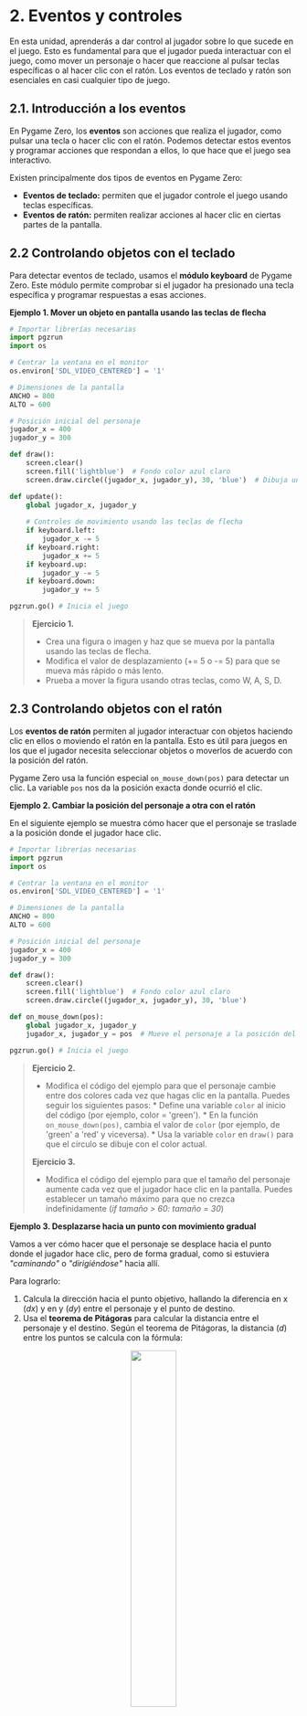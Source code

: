# 2. Eventos y controles

En esta unidad, aprenderás a dar control al jugador sobre lo que sucede en el juego. Esto es fundamental para que el jugador pueda interactuar con el juego, como mover un personaje o hacer que reaccione al pulsar teclas específicas o al hacer clic con el ratón. Los eventos de teclado y ratón son esenciales en casi cualquier tipo de juego.

## 2.1. Introducción a los eventos

En Pygame Zero, los **eventos** son acciones que realiza el jugador, como pulsar una tecla o hacer clic con el ratón. Podemos detectar estos eventos y programar acciones que respondan a ellos, lo que hace que el juego sea interactivo.

Existen principalmente dos tipos de eventos en Pygame Zero:
* **Eventos de teclado:** permiten que el jugador controle el juego usando teclas específicas.
* **Eventos de ratón:** permiten realizar acciones al hacer clic en ciertas partes de la pantalla.

## 2.2 Controlando objetos con el teclado

Para detectar eventos de teclado, usamos el **módulo keyboard** de Pygame Zero. Este módulo permite comprobar si el jugador ha presionado una tecla específica y programar respuestas a esas acciones. 

**Ejemplo 1. Mover un objeto en pantalla usando las teclas de flecha**

```py
# Importar librerías necesarias
import pgzrun
import os

# Centrar la ventana en el monitor
os.environ['SDL_VIDEO_CENTERED'] = '1'

# Dimensiones de la pantalla
ANCHO = 800
ALTO = 600

# Posición inicial del personaje
jugador_x = 400
jugador_y = 300

def draw():
    screen.clear()
    screen.fill('lightblue')  # Fondo color azul claro
    screen.draw.circle((jugador_x, jugador_y), 30, 'blue')  # Dibuja un círculo que representa al personaje

def update():
    global jugador_x, jugador_y
    
    # Controles de movimiento usando las teclas de flecha
    if keyboard.left:
        jugador_x -= 5
    if keyboard.right:
        jugador_x += 5
    if keyboard.up:
        jugador_y -= 5
    if keyboard.down:
        jugador_y += 5

pgzrun.go() # Inicia el juego
```

> **Ejercicio 1.** 
> * Crea una figura o imagen y haz que se mueva por la pantalla usando las teclas de flecha. 
> * Modifica el valor de desplazamiento (+= 5 o -= 5) para que se mueva más rápido o más lento.
> * Prueba a mover la figura usando otras teclas, como W, A, S, D.

## 2.3 Controlando objetos con el ratón

Los **eventos de ratón** permiten al jugador interactuar con objetos haciendo clic en ellos o moviendo el ratón en la pantalla. Esto es útil para juegos en los que el jugador necesita seleccionar objetos o moverlos de acuerdo con la posición del ratón.

Pygame Zero usa la función especial `on_mouse_down(pos)` para detectar un clic. La variable `pos` nos da la posición exacta donde ocurrió el clic.

**Ejemplo 2. Cambiar la posición del personaje a otra con el ratón**

En el siguiente ejemplo se muestra cómo hacer que el personaje se traslade a la posición donde el jugador hace clic.

```py
# Importar librerías necesarias
import pgzrun
import os

# Centrar la ventana en el monitor
os.environ['SDL_VIDEO_CENTERED'] = '1'

# Dimensiones de la pantalla
ANCHO = 800
ALTO = 600

# Posición inicial del personaje
jugador_x = 400
jugador_y = 300

def draw():
    screen.clear()
    screen.fill('lightblue')  # Fondo color azul claro
    screen.draw.circle((jugador_x, jugador_y), 30, 'blue')

def on_mouse_down(pos):
    global jugador_x, jugador_y
    jugador_x, jugador_y = pos  # Mueve el personaje a la posición del clic

pgzrun.go() # Inicia el juego
```

> **Ejercicio 2.**  
> * Modifica el código del ejemplo para que el personaje cambie entre dos colores cada vez que hagas clic en la pantalla. Puedes seguir los siguientes pasos:
>       * Define una variable `color` al inicio del código (por ejemplo, color = 'green').
>       * En la función `on_mouse_down(pos)`, cambia el valor de `color` (por ejemplo, de 'green' a 'red' y viceversa).
>       * Usa la variable `color` en `draw()` para que el círculo se dibuje con el color actual.
> 
> **Ejercicio 3.** 
> * Modifica el código del ejemplo para que el tamaño del personaje aumente cada vez que el jugador hace clic en la pantalla. Puedes establecer un tamaño máximo para que no crezca indefinidamente (*if tamaño > 60: tamaño = 30*)

**Ejemplo 3. Desplazarse hacia un punto con movimiento gradual**

Vamos a ver cómo hacer que el personaje se desplace hacia el punto donde el jugador hace clic, pero de forma gradual, como si estuviera *"caminando"* o *"dirigiéndose"* hacia allí. 

Para lograrlo:
1. Calcula la dirección hacia el punto objetivo, hallando la diferencia en x (*dx*) y en y (*dy*) entre el personaje y el punto de destino.
2. Usa el **teorema de Pitágoras** para calcular la distancia entre el personaje y el destino. Según el teorema de Pitágoras, la distancia (*d*) entre los puntos se calcula con la fórmula:

<div align="center">
    <img src="/primero-bach/img/pitagoras.png" width="40%">
</div>   

   Esta distancia nos ayuda a ajustar el movimiento en cada eje (*x* e *y*) de forma proporcional, logrando que el personaje se desplace en línea recta y a una velocidad constante.

   En Python, podemos calcular la raíz cuadrada utilizando la función `sqrt()` de la librería **math**. Para acceder a `math.sqrt()` y otros métodos matemáticos, debemos importar **math** al inicio del programa.

3. Avanza en esa dirección en pequeños pasos, de forma que el personaje se desplace suavemente hacia el destino.

En el ejemplo siguiente se muestra este efecto: 

```py
# Importar librerías necesarias
import pgzrun
import os
import math

# Centrar la ventana en el monitor
os.environ['SDL_VIDEO_CENTERED'] = '1'

# Dimensiones de la pantalla
ANCHO = 800
ALTO = 600

# Posición inicial del personaje
jugador_x = 400
jugador_y = 300

# Variables de destino
destino_x = jugador_x
destino_y = jugador_y

# Velocidad de movimiento del personaje
velocidad = 3

def draw():
    screen.clear()
    screen.fill('lightblue')  # Fondo color azul claro
    screen.draw.circle((jugador_x, jugador_y), 30, 'blue')  # Dibuja el personaje

def update():
    global jugador_x, jugador_y
    
    # Calcula la distancia hacia el punto objetivo
    dx = destino_x - jugador_x
    dy = destino_y - jugador_y
    distancia = math.sqrt(dx**2 + dy**2)

    # Si el personaje no está en el destino, se mueve en esa dirección
    if distancia > velocidad:  # Para que no se pase del destino
        jugador_x += velocidad * (dx / distancia)
        jugador_y += velocidad * (dy / distancia)

def on_mouse_down(pos):
    global destino_x, destino_y
    destino_x, destino_y = pos  # Actualiza el destino a la posición del clic

pgzrun.go() # Inicia el juego
```

¡Nuestro objeto se dirige a su destino a paso firme y constante! Te explico algunos detalles: 

* **Variables de posición inicial y destino:**
    * `jugador_x` y `jugador_y` definen la posición inicial del personaje.
    * `destino_x` y `destino_y` son las coordenadas del destino al que el personaje se dirigirá cuando el jugador haga clic.
* **Evento de ratón:**
    * Cada vez que el jugador hace clic, `on_mouse_down(pos)` actualiza `destino_x` y `destino_y` a la posición del clic. Esto establece el destino y activa el movimiento del personaje hacia ese punto.
* **Cálculo de la distancia y dirección usando el teorema de Pitágoras**
    * Para que el personaje se desplace correctamente, necesitamos calcular la distancia y dirección hacia el destino aplicando el teorema de Pitágoras.
* **Desplazamiento gradual hacia el destino:**
    * Si la distancia entre el personaje y el destino es mayor que su velocidad, significa que el personaje aún no ha llegado y debe seguir avanzando hacia ese punto.
    * Para moverlo correctamente en cada eje (x e y):
        * Dividimos *dx* y *dy* (las diferencias en x e y) por la distancia total. Esto nos indica la dirección exacta en la que debe moverse el personaje.
        * Multiplicamos esta dirección por la velocidad, lo que permite que el personaje avance en pequeños pasos hacia el destino.  

> **Ejercicio 4.** 
> * Cambia la velocidad del personaje para ver cómo afecta al movimiento. Prueba diferentes valores de speed y observa los cambios.
> * Agrega un segundo personaje que también se mueva hacia donde el jugador hace clic, pero de manera más lenta. 


## 4. Control avanzado: combinando teclado y ratón

Podemos combinar los controles de teclado y ratón para hacer el juego aún más dinámico. Por ejemplo, el jugador podría moverse usando el teclado, pero disparar con el ratón en un juego de disparos.

**Ejemplo 4. Mover personaje con las teclas y disparar en una única dirección con el ratón**

Para gestionar los disparos en el juego, utilizamos una **lista** llamada `disparos`. Cada vez que el jugador hace clic, se añade un nuevo disparo a esta lista. Cada disparo tiene sus propias coordenadas en *x* e *y*, lo que permite que se muevan independientemente unos de otros.

* **Añadir disparos:** cada vez que el jugador hace clic, se crea un nuevo disparo en la posición del personaje y se añade a la lista.
* **Mover disparos:** en cada actualización (*update*), todos los disparos se mueven hacia arriba en la pantalla, simulando un disparo.
* **Eliminar disparos:** si un disparo llega a la parte superior de la pantalla, se elimina de la lista para liberar memoria y mantener el juego ordenado.

```py
# Importar librerías necesarias
import pgzrun
import os
import math

# Centrar la ventana en el monitor
os.environ['SDL_VIDEO_CENTERED'] = '1'

# Dimensiones de la pantalla
ANCHO = 800
ALTO = 600

# Posición inicial del personaje
jugador_x = 400
jugador_y = 300

# Lista para almacenar los disparos
disparos = []

def draw():
    screen.clear()
    screen.fill('lightblue')  # Fondo color azul claro
    # Dibujar el personaje como un círculo azul
    screen.draw.circle((jugador_x, jugador_y), 30, 'blue')
    # Dibujar cada disparo como un círculo rojo pequeño
    for disparo in disparos:
        screen.draw.circle(disparo, 5, 'red')

def update():
    global jugador_x, jugador_y
    # Mover el personaje con las flechas del teclado
    if keyboard.left:
        jugador_x -= 5
    if keyboard.right:
        jugador_x += 5
    if keyboard.up:
        jugador_y -= 5
    if keyboard.down:
        jugador_y += 5

    # Mover los disparos hacia arriba
    for disparo in disparos:
        disparo[1] -= 10

    # Eliminar los disparos que salen de la pantalla
    for disparo in disparos:
        if disparo[1] <= 0:
            disparos.remove(disparo)

def on_mouse_down(pos):
    # Añadir un nuevo disparo en la posición del personaje
    disparos.append([jugador_x, jugador_y])

pgzrun.go() # Inicia el juego
```

**Ejemplo 5. Mover personaje con las teclas y disparar en una varias direcciones con el ratón**

En este ejemplo, el personaje se mueve con las teclas de flecha y dispara en la dirección del ratón cuando el jugador hace clic. Este tipo de control es común en juegos de disparos, donde el jugador puede moverse en una dirección y disparar en otra.

Para gestionar los disparos, utilizamos listas para almacenar las propiedades de cada disparo, como su posición y dirección. Esto nos permite tener múltiples disparos en pantalla, cada uno avanzando en línea recta hacia donde el jugador hizo clic.

```py
# Importar librerías necesarias
import pgzrun
import math
import os

# Centrar la ventana en el monitor
os.environ['SDL_VIDEO_CENTERED'] = '1'

# Dimensiones de la pantalla
ANCHO = 800
ALTO = 600

# Posición inicial del personaje
jugador_x = 400
jugador_y = 300

# Listas para almacenar las propiedades de cada disparo
disparos_x = []  # Posiciones x de los disparos
disparos_y = []  # Posiciones y de los disparos
disparos_dx = []  # Dirección x de los disparos
disparos_dy = []  # Dirección y de los disparos
disparos_velocidad = 5  # Velocidad constante para todos los disparos

def draw():
    screen.clear()
    screen.fill('lightblue')  # Fondo color azul claro
    # Dibujar el personaje como un círculo azul
    screen.draw.circle((jugador_x, jugador_y), 30, 'blue')
    # Dibujar cada disparo como un círculo rojo pequeño
    for i in range(len(disparos_x)):
        screen.draw.circle((disparos_x[i], disparos_y[i]), 5, 'red')

def update():
    global jugador_x, jugador_y, disparos_x, disparos_y, disparos_dx, disparos_dy

    # Mover el personaje con las flechas del teclado
    if keyboard.left:
        jugador_x -= 5
    if keyboard.right:
        jugador_x += 5
    if keyboard.up:
        jugador_y -= 5
    if keyboard.down:
        jugador_y += 5

    # Mover cada disparo en su dirección
    for i in range(len(disparos_x)):
        disparos_x[i] += disparos_dx[i] * disparos_velocidad
        disparos_y[i] += disparos_dy[i] * disparos_velocidad

    # Crear listas temporales para almacenar solo los disparos dentro de la pantalla
    nuevos_disparos_x = []
    nuevos_disparos_y = []
    nuevos_disparos_dx = []
    nuevos_disparos_dy = []

    for i in range(len(disparos_x)):
        if 0 <= disparos_x[i] <= ANCHO and 0 <= disparos_y[i] <= ALTO:
            # Añadir solo los disparos dentro de la pantalla a las listas temporales
            nuevos_disparos_x.append(disparos_x[i])
            nuevos_disparos_y.append(disparos_y[i])
            nuevos_disparos_dx.append(disparos_dx[i])
            nuevos_disparos_dy.append(disparos_dy[i])

    # Actualizar las listas de disparos
    disparos_x = nuevos_disparos_x
    disparos_y = nuevos_disparos_y
    disparos_dx = nuevos_disparos_dx
    disparos_dy = nuevos_disparos_dy

def on_mouse_down(pos):
    # Calcular la dirección del disparo hacia el punto donde se hizo clic
    dx = pos[0] - jugador_x
    dy = pos[1] - jugador_y
    distancia = math.sqrt(dx**2 + dy**2)
    
    # Ajustar la dirección para que el disparo siga una línea recta hacia el clic
    dx = dx / distancia
    dy = dy / distancia

    # Añadir el nuevo disparo a cada lista
    disparos_x.append(jugador_x)
    disparos_y.append(jugador_y)
    disparos_dx.append(dx)
    disparos_dy.append(dy)

pgzrun.go()  # Inicia el juego
```

> **Ejercicio 5.** Modifica el código para que el color de cada disparo cambie en función de la dirección del clic. 
>   * Si el clic está a la derecha del personaje, el disparo debe ser azul.
>   * Si el clic está a la izquierda del personaje, el disparo debe ser rojo.
> 
> **PISTAS:**
>   * Añade una lista `disparos_color` para almacenar el color de cada disparo.
>   * En la función `on_mouse_down`, determina el color del disparo según la posición del clic en relación con la posición del personaje.
>   * Usa `screen.draw.circle` en la función draw para dibujar cada disparo con su color correspondiente.
> 
> **Ejercicio 6.** Haz que solo pueda haber un máximo de 5 disparos en pantalla a la vez. Si ya hay 5 disparos, el personaje no podrá disparar hasta que uno de ellos desaparezca de la pantalla.
